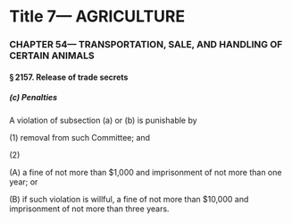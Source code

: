 
# Title 7— AGRICULTURE
### CHAPTER 54— TRANSPORTATION, SALE, AND HANDLING OF CERTAIN ANIMALS
#### § 2157. Release of trade secrets
##### (c) Penalties

A violation of subsection (a) or (b) is punishable by

(1) removal from such Committee; and

(2)

(A) a fine of not more than $1,000 and imprisonment of not more than one year; or

(B) if such violation is willful, a fine of not more than $10,000 and imprisonment of not more than three years.
